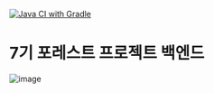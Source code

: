 [![Java CI with Gradle](https://github.com/Couch-Coders/7th-for_rest-be/actions/workflows/gradle.yml/badge.svg)](https://github.com/Couch-Coders/7th-for_rest-be/actions/workflows/gradle.yml)
# 7기 포레스트 프로젝트 백엔드

![image](https://user-images.githubusercontent.com/47379176/166093738-046ae122-080f-4902-b68b-437d743b19c4.png)

